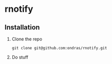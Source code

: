 # rnotify

## Installation
1. Clone the repo
    ```
    git clone git@github.com:ondras/rnotify.git
    ```
1. Do stuff
